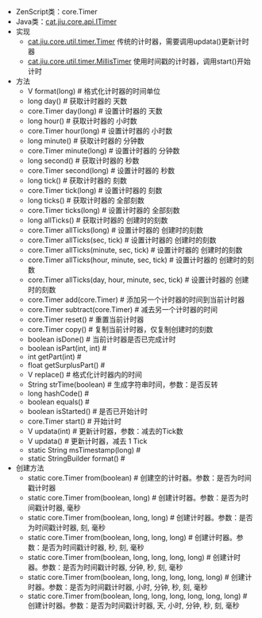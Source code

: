 * ZenScript类：core.Timer
* Java类：[cat.jiu.core.api.ITimer](https://github.com/SmallJiu/JiuCore/blob/1.12.2/src/main/java/cat/jiu/core/api/ITimer.java)
* 实现
    * [cat.jiu.core.util.timer.Timer](https://github.com/SmallJiu/JiuCore/blob/1.12.2/src/main/java/cat/jiu/core/util/timer/Timer.java) 传统的计时器，需要调用updata()更新计时器
    * [cat.jiu.core.util.timer.MillisTimer](https://github.com/SmallJiu/JiuCore/blob/1.12.2/src/main/java/cat/jiu/core/util/timer/MillisTimer.java) 使用时间戳的计时器，调用start()开始计时
* 方法
    * V format(long) # 格式化计时器的时间单位
    * long day() # 获取计时器的 天数
    * core.Timer day(long) # 设置计时器的 天数
    * long hour() # 获取计时器的 小时数
    * core.Timer hour(long) # 设置计时器的 小时数
    * long minute() # 获取计时器的 分钟数
    * core.Timer minute(long) # 设置计时器的 分钟数
    * long second() # 获取计时器的 秒数
    * core.Timer second(long) # 设置计时器的 秒数
    * long tick() # 获取计时器的 刻数
    * core.Timer tick(long) # 设置计时器的 刻数
    * long ticks() # 获取计时器的 全部刻数
    * core.Timer ticks(long) # 设置计时器的 全部刻数
    * long allTicks() # 获取计时器的 创建时的刻数
    * core.Timer allTicks(long) # 设置计时器的 创建时的刻数
    * core.Timer allTicks(sec, tick) # 设置计时器的 创建时的刻数
    * core.Timer allTicks(minute, sec, tick) # 设置计时器的 创建时的刻数
    * core.Timer allTicks(hour, minute, sec, tick) # 设置计时器的 创建时的刻数
    * core.Timer allTicks(day, hour, minute, sec, tick) # 设置计时器的 创建时的刻数
    * core.Timer add(core.Timer) # 添加另一个计时器的时间到当前计时器
    * core.Timer subtract(core.Timer) # 减去另一个计时器的时间
    * core.Timer reset() # 重置当前计时器
    * core.Timer copy() # 复制当前计时器，仅复制创建时的刻数
    * boolean isDone() # 当前计时器是否已完成计时
    * boolean isPart(int, int) #
    * int getPart(int) #
    * float getSurplusPart() #
    * V replace() # 格式化计时器内的时间
    * String strTime(boolean) # 生成字符串时间，参数：是否反转
    * long hashCode() #
    * boolean equals() #
    * boolean isStarted() # 是否已开始计时
    * core.Timer start() # 开始计时
    * V updata(int) # 更新计时器，参数：减去的Tick数
    * V updata() # 更新计时器，减去 1 Tick
    * static String msTimestamp(long) #
    * static StringBuilder format() #
* 创建方法
    * static core.Timer from(boolean) # 创建空的计时器。参数：是否为时间戳计时器
    * static core.Timer from(boolean, long) # 创建计时器。参数：是否为时间戳计时器, 毫秒
    * static core.Timer from(boolean, long, long) # 创建计时器。参数：是否为时间戳计时器, 刻, 毫秒
    * static core.Timer from(boolean, long, long, long) # 创建计时器。参数：是否为时间戳计时器, 秒, 刻, 毫秒
    * static core.Timer from(boolean, long, long, long, long) # 创建计时器。参数：是否为时间戳计时器, 分钟, 秒, 刻, 毫秒
    * static core.Timer from(boolean, long, long, long, long, long) # 创建计时器。参数：是否为时间戳计时器, 小时, 分钟, 秒, 刻, 毫秒
    * static core.Timer from(boolean, long, long, long, long, long, long) # 创建计时器。参数：是否为时间戳计时器, 天, 小时, 分钟, 秒, 刻, 毫秒
